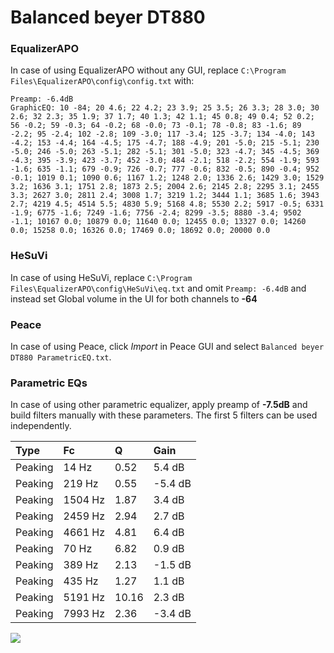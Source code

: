 # Balanced beyer DT880

### EqualizerAPO
In case of using EqualizerAPO without any GUI, replace `C:\Program Files\EqualizerAPO\config\config.txt`
with:
```
Preamp: -6.4dB
GraphicEQ: 10 -84; 20 4.6; 22 4.2; 23 3.9; 25 3.5; 26 3.3; 28 3.0; 30 2.6; 32 2.3; 35 1.9; 37 1.7; 40 1.3; 42 1.1; 45 0.8; 49 0.4; 52 0.2; 56 -0.2; 59 -0.3; 64 -0.2; 68 -0.0; 73 -0.1; 78 -0.8; 83 -1.6; 89 -2.2; 95 -2.4; 102 -2.8; 109 -3.0; 117 -3.4; 125 -3.7; 134 -4.0; 143 -4.2; 153 -4.4; 164 -4.5; 175 -4.7; 188 -4.9; 201 -5.0; 215 -5.1; 230 -5.0; 246 -5.0; 263 -5.1; 282 -5.1; 301 -5.0; 323 -4.7; 345 -4.5; 369 -4.3; 395 -3.9; 423 -3.7; 452 -3.0; 484 -2.1; 518 -2.2; 554 -1.9; 593 -1.6; 635 -1.1; 679 -0.9; 726 -0.7; 777 -0.6; 832 -0.5; 890 -0.4; 952 -0.1; 1019 0.1; 1090 0.6; 1167 1.2; 1248 2.0; 1336 2.6; 1429 3.0; 1529 3.2; 1636 3.1; 1751 2.8; 1873 2.5; 2004 2.6; 2145 2.8; 2295 3.1; 2455 3.3; 2627 3.0; 2811 2.4; 3008 1.7; 3219 1.2; 3444 1.1; 3685 1.6; 3943 2.7; 4219 4.5; 4514 5.5; 4830 5.9; 5168 4.8; 5530 2.2; 5917 -0.5; 6331 -1.9; 6775 -1.6; 7249 -1.6; 7756 -2.4; 8299 -3.5; 8880 -3.4; 9502 -1.1; 10167 0.0; 10879 0.0; 11640 0.0; 12455 0.0; 13327 0.0; 14260 0.0; 15258 0.0; 16326 0.0; 17469 0.0; 18692 0.0; 20000 0.0
```

### HeSuVi
In case of using HeSuVi, replace `C:\Program Files\EqualizerAPO\config\HeSuVi\eq.txt` and omit `Preamp:
-6.4dB` and instead set Global volume in the UI for both channels to **-64**

### Peace
In case of using Peace, click *Import* in Peace GUI and select `Balanced beyer DT880 ParametricEQ.txt`.

### Parametric EQs
In case of using other parametric equalizer, apply preamp of **-7.5dB** and build filters manually with
these parameters. The first 5 filters can be used independently.

| Type    | Fc      |     Q | Gain    |
|:--------|:--------|:------|:--------|
| Peaking | 14 Hz   |  0.52 | 5.4 dB  |
| Peaking | 219 Hz  |  0.55 | -5.4 dB |
| Peaking | 1504 Hz |  1.87 | 3.4 dB  |
| Peaking | 2459 Hz |  2.94 | 2.7 dB  |
| Peaking | 4661 Hz |  4.81 | 6.4 dB  |
| Peaking | 70 Hz   |  6.82 | 0.9 dB  |
| Peaking | 389 Hz  |  2.13 | -1.5 dB |
| Peaking | 435 Hz  |  1.27 | 1.1 dB  |
| Peaking | 5191 Hz | 10.16 | 2.3 dB  |
| Peaking | 7993 Hz |  2.36 | -3.4 dB |

![](https://raw.githubusercontent.com/jaakkopasanen/AutoEq/master/results/headphonecom/headphonecom/Balanced%20beyer%20DT880/Balanced%20beyer%20DT880.png)